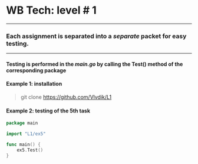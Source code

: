 # **WB Tech: level # 1**

---
### Each assignment is separated into a *separate* packet for easy testing.

---
#### Testing is performed in the *main.go* by calling the Test() method of the corresponding package
#### Example 1: installation
> git clone https://github.com/Vlvdik/L1
#### Example 2: testing of the 5th task 
``` go
package main

import "L1/ex5"

func main() {
	ex5.Test()
}
```
